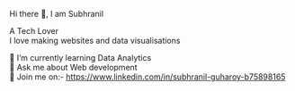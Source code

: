  Hi there 👋,  I am Subhranil

A Tech Lover                                                                                                                                                                                                                        
I love making websites and data visualisations

 
🌱 I’m currently learning Data Analytics                                                                                                                                                                                                                                                   
💬 Ask me about Web development                                                                                                                                                                                                       
💸 Join me on:- https://www.linkedin.com/in/subhranil-guharoy-b75898165

